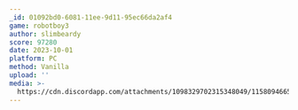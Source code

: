 ```yaml
---
_id: 01092bd0-6081-11ee-9d11-95ec66da2af4
game: robotboy3
author: slimbeardy
score: 97280
date: 2023-10-01
platform: PC
method: Vanilla
upload: ''
media: >-
  https://cdn.discordapp.com/attachments/1098329702315348049/1158094665099260054/Screenshot_2023-10-01_182738.png?ex=651aff34&is=6519adb4&hm=d73b85cbf8d59f1b2e9eff8e27eabd25021ccf42237598214e040b7336992da1&
---
```



